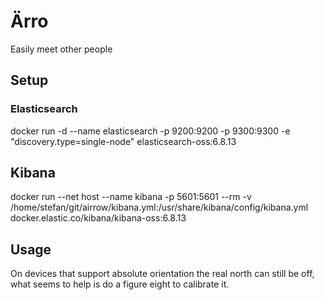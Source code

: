 # Ärro

Easily meet other people

## Setup

### Elasticsearch

docker run -d --name elasticsearch -p 9200:9200 -p 9300:9300 -e "discovery.type=single-node" elasticsearch-oss:6.8.13

## Kibana

docker run --net host --name kibana -p 5601:5601 --rm -v /home/stefan/git/airrow/kibana.yml:/usr/share/kibana/config/kibana.yml docker.elastic.co/kibana/kibana-oss:6.8.13
## Usage

On devices that support absolute orientation the real north can still be off, what seems to help is do a figure eight to calibrate it.
